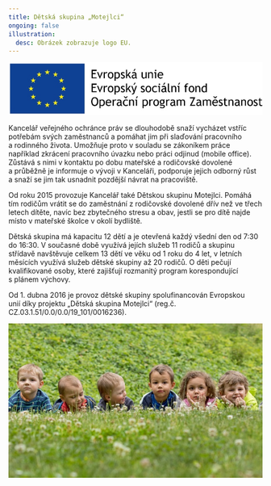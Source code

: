 ```yaml
---
title: Dětská skupina „Motejlci“
ongoing: false
illustration:
  desc: Obrázek zobrazuje logo EU.
---
```

<!--StartFragment-->

![Obrázek zobrazuje logo EU.](eu.jpg)

<!--EndFragment-->

<!--StartFragment-->

Kancelář veřejného ochránce práv se dlouhodobě snaží vycházet vstříc potřebám svých zaměstnanců a pomáhat jim při slaďování pracovního a rodinného života. Umožňuje proto v souladu se zákoníkem práce například zkrácení pracovního úvazku nebo práci odjinud (mobile office). Zůstává s nimi v kontaktu po dobu mateřské a rodičovské dovolené a průběžně je informuje o vývoji v Kanceláři, podporuje jejich odborný růst a snaží se jim tak usnadnit pozdější návrat na pracoviště.

Od roku 2015 provozuje Kancelář také Dětskou skupinu Motejlci. Pomáhá tím rodičům vrátit se do zaměstnání z rodičovské dovolené dřív než ve třech letech dítěte, navíc bez zbytečného stresu a obav, jestli se pro dítě najde místo v mateřské školce v okolí bydliště.

Dětská skupina má kapacitu 12 dětí a je otevřená každý všední den od 7:30 do 16:30. V současné době využívá jejích služeb 11 rodičů a skupinu střídavě navštěvuje celkem 13 dětí ve věku od 1 roku do 4 let, v letních měsících využívá služeb dětské skupiny až 20 rodičů. O děti pečují kvalifikované osoby, které zajišťují rozmanitý program korespondující s plánem výchovy.

Od 1. dubna 2016 je provoz dětské skupiny spolufinancován Evropskou unií díky projektu „Dětská skupina Motejlci“ (reg.č. CZ.03.1.51/0.0/0.0/19_101/0016236).

<!--EndFragment-->

![Na fotografii je šest malých dětí, které leží v trávě.](motejlci.jpg)